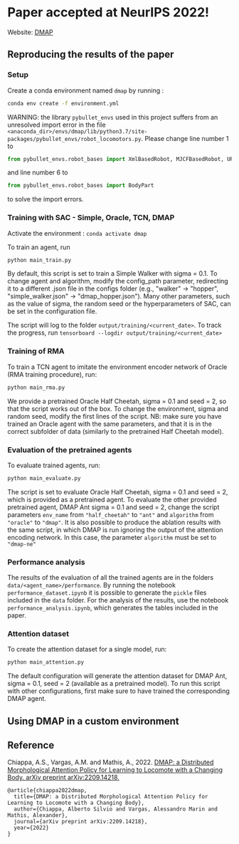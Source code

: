 # Paper accepted at NeurIPS 2022!

Website: [DMAP](https://amathislab.github.io/dmap/)

## Reproducing the results of the paper

### Setup

Create a conda environment named `dmap` by running :

``` bash
conda env create -f environment.yml
```

WARNING: the library `pybullet_envs` used in this project suffers from an unresolved import error in the file `<anaconda_dir>/envs/dmap/lib/python3.7/site-packages/pybullet_envs/robot_locomotors.py`. Please change line number 1 to

``` python
from pybullet_envs.robot_bases import XmlBasedRobot, MJCFBasedRobot, URDFBasedRobot
```

and line number 6 to

``` python
from pybullet_envs.robot_bases import BodyPart
```

 to solve the import errors.

### Training with SAC - Simple, Oracle, TCN, DMAP

Activate the environment : `conda activate dmap`

To train an agent, run

``` bash
python main_train.py
```

By default, this script is set to train a Simple Walker with sigma = 0.1. To change agent and algorithm, modify
the config_path parameter, redirecting it to a different .json file in the configs folder (e.g., "walker" -> "hopper",
"simple_walker.json" -> "dmap_hopper.json"). Many other parameters, such as the value of sigma, the random seed or the hyperparameters of SAC, can be set in the configuration file.

The script will log to the folder `output/training/<current_date>`. To track the progress, run `tensorboard --logdir output/training/<current_date>`

### Training of RMA

To train a TCN agent to imitate the environment encoder network of Oracle (RMA training procedure), run:

``` bash
python main_rma.py
```

We provide a pretrained Oracle Half Cheetah, sigma = 0.1 and seed = 2, so that the script works out of the box. To change the environment, sigma and random seed, modify the first lines of the script. NB: make sure you have trained an Oracle
agent with the same parameters, and that it is in the correct subfolder of data (similarly to the pretrained Half Cheetah
model).

### Evaluation of the pretrained agents

To evaluate trained agents, run:

``` bash
python main_evaluate.py
```

The script is set to evaluate Oracle Half Cheetah, sigma = 0.1 and seed = 2, which is provided as a pretrained agent. To evaluate the other provided pretrained agent, DMAP Ant sigma = 0.1 and seed = 2, change the script parameters `env_name` from `"half_cheetah"` to `"ant"` and `algorithm` from `"oracle"` to `"dmap"`. It is also possible to produce the ablation results with the same script, in which DMAP is run ignoring the output of the attention encoding network. In this case, the parameter `algorithm` must be set to `"dmap-ne"`

### Performance analysis

The results of the evaluation of all the trained agents are in the folders `data/<agent_name>/performance`. By running the notebook `performance_dataset.ipynb` it is possible to generate the `pickle` files included in the `data` folder. For the analysis of the results, use the notebook `performance_analysis.ipynb`, which generates the tables included in the paper.

### Attention dataset

To create the attention dataset for a single model, run:

``` bash
python main_attention.py
```

The default configuration will generate the attention dataset for DMAP Ant, sigma = 0.1, seed = 2 (available as a pretrained model). To run this script with other configurations, first make sure to have trained the corresponding DMAP agent.


## Using DMAP in a custom environment

## Reference

Chiappa, A.S., Vargas, A.M. and Mathis, A., 2022. [DMAP: a Distributed Morphological Attention Policy for Learning to Locomote with a Changing Body. arXiv preprint arXiv:2209.14218.](https://arxiv.org/abs/2209.14218)

```
@article{chiappa2022dmap,
  title={DMAP: a Distributed Morphological Attention Policy for Learning to Locomote with a Changing Body},
  author={Chiappa, Alberto Silvio and Vargas, Alessandro Marin and Mathis, Alexander},
  journal={arXiv preprint arXiv:2209.14218},
  year={2022}
}
```
